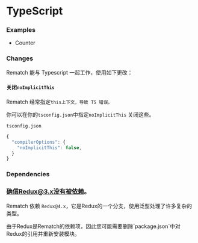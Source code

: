 # TypeScript

### Examples

* Counter

### Changes

Rematch 能与 Typescript 一起工作，使用如下更改：

#### 关闭`noImplicitThis`

Rematch 经常指定`this上下文，导致 TS 错误。`

你可以在你的`tsconfig.json`中指定`noImplicitThis` 关闭这些。

`tsconfig.json`

```javascript
{
  "compilerOptions": {
    "noImplicitThis": false,
  }
}
```

### Dependencies

### 确信Redux@3.x没有被依赖。

Rematch 依赖 `Redux@4.x`，它是Redux的一个分支，使用泛型处理了许多复杂的类型。

由于Redux是Rematch的依赖项，因此您可能需要删除\`package.json\`中对Redux的引用并重新安装模块。

